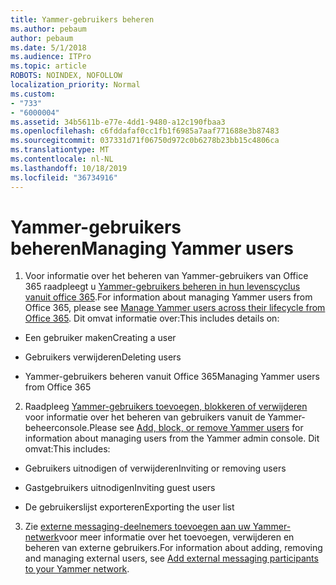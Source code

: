 ```yaml
---
title: Yammer-gebruikers beheren
ms.author: pebaum
author: pebaum
ms.date: 5/1/2018
ms.audience: ITPro
ms.topic: article
ROBOTS: NOINDEX, NOFOLLOW
localization_priority: Normal
ms.custom:
- "733"
- "6000004"
ms.assetid: 34b5611b-e77e-4dd1-9480-a12c190fbaa3
ms.openlocfilehash: c6fddafaf0cc1fb1f6985a7aaf771688e3b87483
ms.sourcegitcommit: 037331d71f06750d972c0b6278b23bb15c4806ca
ms.translationtype: MT
ms.contentlocale: nl-NL
ms.lasthandoff: 10/18/2019
ms.locfileid: "36734916"
---
```

# <a name="managing-yammer-users"></a><span data-ttu-id="97f9e-102">Yammer-gebruikers beheren</span><span class="sxs-lookup"><span data-stu-id="97f9e-102">Managing Yammer users</span></span>

1. <span data-ttu-id="97f9e-103">Voor informatie over het beheren van Yammer-gebruikers van Office 365 raadpleegt u [Yammer-gebruikers beheren in hun levenscyclus vanuit office 365](https://docs.microsoft.com/yammer/manage-yammer-users/manage-users-across-their-lifecycle).</span><span class="sxs-lookup"><span data-stu-id="97f9e-103">For information about managing Yammer users from Office 365, please see [Manage Yammer users across their lifecycle from Office 365](https://docs.microsoft.com/yammer/manage-yammer-users/manage-users-across-their-lifecycle).</span></span> <span data-ttu-id="97f9e-104">Dit omvat informatie over:</span><span class="sxs-lookup"><span data-stu-id="97f9e-104">This includes details on:</span></span>

  - <span data-ttu-id="97f9e-105">Een gebruiker maken</span><span class="sxs-lookup"><span data-stu-id="97f9e-105">Creating a user</span></span>

  - <span data-ttu-id="97f9e-106">Gebruikers verwijderen</span><span class="sxs-lookup"><span data-stu-id="97f9e-106">Deleting users</span></span>

  - <span data-ttu-id="97f9e-107">Yammer-gebruikers beheren vanuit Office 365</span><span class="sxs-lookup"><span data-stu-id="97f9e-107">Managing Yammer users from Office 365</span></span>

2. <span data-ttu-id="97f9e-108">Raadpleeg [Yammer-gebruikers toevoegen, blokkeren of verwijderen](http://alchemyportal.azurewebsites.net/Rule/ManageYammer%20users%20across%20their%20lifecycle%20from%20Office%20365) voor informatie over het beheren van gebruikers vanuit de Yammer-beheerconsole.</span><span class="sxs-lookup"><span data-stu-id="97f9e-108">Please see [Add, block, or remove Yammer users](http://alchemyportal.azurewebsites.net/Rule/ManageYammer%20users%20across%20their%20lifecycle%20from%20Office%20365) for information about managing users from the Yammer admin console.</span></span> <span data-ttu-id="97f9e-109">Dit omvat:</span><span class="sxs-lookup"><span data-stu-id="97f9e-109">This includes:</span></span>

  - <span data-ttu-id="97f9e-110">Gebruikers uitnodigen of verwijderen</span><span class="sxs-lookup"><span data-stu-id="97f9e-110">Inviting or removing users</span></span>

  - <span data-ttu-id="97f9e-111">Gastgebruikers uitnodigen</span><span class="sxs-lookup"><span data-stu-id="97f9e-111">Inviting guest users</span></span>

  - <span data-ttu-id="97f9e-112">De gebruikerslijst exporteren</span><span class="sxs-lookup"><span data-stu-id="97f9e-112">Exporting the user list</span></span>

3. <span data-ttu-id="97f9e-113">Zie [externe messaging-deelnemers toevoegen aan uw Yammer-netwerk](https://docs.microsoft.com/yammer/work-with-external-users/add-external-participants)voor meer informatie over het toevoegen, verwijderen en beheren van externe gebruikers.</span><span class="sxs-lookup"><span data-stu-id="97f9e-113">For information about adding, removing and managing external users, see [Add external messaging participants to your Yammer network](https://docs.microsoft.com/yammer/work-with-external-users/add-external-participants).</span></span>
